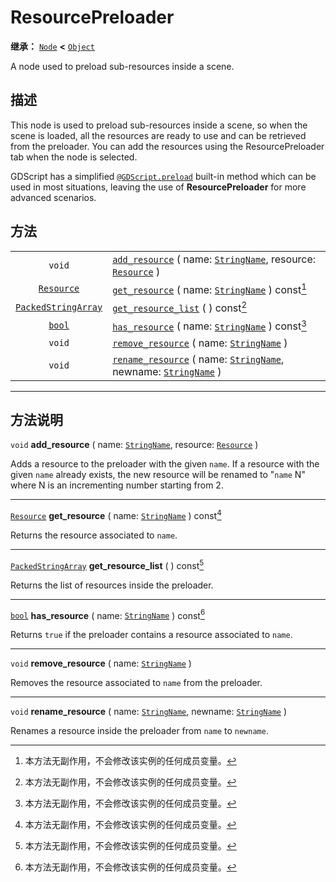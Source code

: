 <!-- ⚠ 请勿编辑本文件 ⚠ -->
<!-- 本文档使用脚本从 WeDot 引擎源码仓库生成。 -->
<!-- 生成脚本：https://github.com/WeDot-Engine/WeDot/tree/4.3/doc/tools/make_md.py； -->
<!-- 原文件：https://github.com/WeDot-Engine/WeDot/tree/4.3/doc/classes/ResourcePreloader.xml。 -->

<div id="_class_resourcepreloader"></div>

# ResourcePreloader

**继承：** [`Node`](class_node.md) **<** [`Object`](class_object.md)

A node used to preload sub-resources inside a scene.

## 描述

This node is used to preload sub-resources inside a scene, so when the scene is loaded, all the resources are ready to use and can be retrieved from the preloader. You can add the resources using the ResourcePreloader tab when the node is selected.

GDScript has a simplified [`@GDScript.preload`](#class_@gdscript_method_preload) built-in method which can be used in most situations, leaving the use of **ResourcePreloader** for more advanced scenarios.

## 方法

|||
|:-:|:--|
| `void`                                            | [`add_resource`](class_resourcepreloadermd#class_resourcepreloader_method_add_resource) ( name: [`StringName`](class_stringname.md), resource: [`Resource`](class_resource.md) )          |
| [`Resource`](class_resource.md)                   | [`get_resource`](class_resourcepreloadermd#class_resourcepreloader_method_get_resource) ( name: [`StringName`](class_stringname.md) ) const[^const]                                       |
| [`PackedStringArray`](class_packedstringarray.md) | [`get_resource_list`](class_resourcepreloadermd#class_resourcepreloader_method_get_resource_list) ( ) const[^const]                                                                       |
| [`bool`](class_bool.md)                           | [`has_resource`](class_resourcepreloadermd#class_resourcepreloader_method_has_resource) ( name: [`StringName`](class_stringname.md) ) const[^const]                                       |
| `void`                                            | [`remove_resource`](class_resourcepreloadermd#class_resourcepreloader_method_remove_resource) ( name: [`StringName`](class_stringname.md) )                                               |
| `void`                                            | [`rename_resource`](class_resourcepreloadermd#class_resourcepreloader_method_rename_resource) ( name: [`StringName`](class_stringname.md), newname: [`StringName`](class_stringname.md) ) |

<!-- rst-class:: classref-section-separator -->

---

## 方法说明

<div id="_class_resourcepreloader_method_add_resource"></div>

`void` **add_resource** ( name: [`StringName`](class_stringname.md), resource: [`Resource`](class_resource.md) )<div id="class_resourcepreloader_method_add_resource"></div>

Adds a resource to the preloader with the given `name`. If a resource with the given `name` already exists, the new resource will be renamed to "`name` N" where N is an incrementing number starting from 2.

<!-- rst-class:: classref-item-separator -->

---

<div id="_class_resourcepreloader_method_get_resource"></div>

[`Resource`](class_resource.md) **get_resource** ( name: [`StringName`](class_stringname.md) ) const[^const]<div id="class_resourcepreloader_method_get_resource"></div>

Returns the resource associated to `name`.

<!-- rst-class:: classref-item-separator -->

---

<div id="_class_resourcepreloader_method_get_resource_list"></div>

[`PackedStringArray`](class_packedstringarray.md) **get_resource_list** ( ) const[^const]<div id="class_resourcepreloader_method_get_resource_list"></div>

Returns the list of resources inside the preloader.

<!-- rst-class:: classref-item-separator -->

---

<div id="_class_resourcepreloader_method_has_resource"></div>

[`bool`](class_bool.md) **has_resource** ( name: [`StringName`](class_stringname.md) ) const[^const]<div id="class_resourcepreloader_method_has_resource"></div>

Returns `true` if the preloader contains a resource associated to `name`.

<!-- rst-class:: classref-item-separator -->

---

<div id="_class_resourcepreloader_method_remove_resource"></div>

`void` **remove_resource** ( name: [`StringName`](class_stringname.md) )<div id="class_resourcepreloader_method_remove_resource"></div>

Removes the resource associated to `name` from the preloader.

<!-- rst-class:: classref-item-separator -->

---

<div id="_class_resourcepreloader_method_rename_resource"></div>

`void` **rename_resource** ( name: [`StringName`](class_stringname.md), newname: [`StringName`](class_stringname.md) )<div id="class_resourcepreloader_method_rename_resource"></div>

Renames a resource inside the preloader from `name` to `newname`.

[^virtual]: 本方法通常需要用户覆盖才能生效。
[^const]: 本方法无副作用，不会修改该实例的任何成员变量。
[^vararg]: 本方法除了能接受在此处描述的参数外，还能够继续接受任意数量的参数。
[^constructor]: 本方法用于构造某个类型。
[^static]: 调用本方法无需实例，可直接使用类名进行调用。
[^operator]: 本方法描述的是使用本类型作为左操作数的有效运算符。
[^bitfield]: 这个值是由下列位标志构成位掩码的整数。
[^void]: 无返回值。
